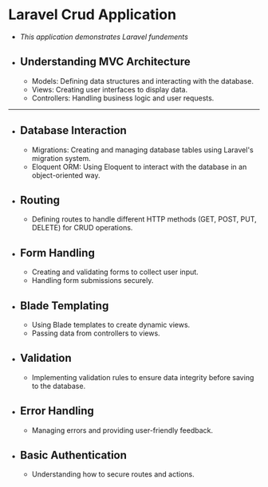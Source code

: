 # Laravel Crud Application


- *This application demonstrates Laravel fundements*
- ## Understanding MVC Architecture
    - Models: Defining data structures and interacting with the database.
    - Views: Creating user interfaces to display data.
    - Controllers: Handling business logic and user requests.
***
- ## Database Interaction
    - Migrations: Creating and managing database tables using Laravel's migration system.
    - Eloquent ORM: Using Eloquent to interact with the database in an object-oriented way.
- ## Routing
    - Defining routes to handle different HTTP methods (GET, POST, PUT, DELETE) for CRUD operations.
- ## Form Handling
    - Creating and validating forms to collect user input.
    - Handling form submissions securely.
- ## Blade Templating
    -  Using Blade templates to create dynamic views.
    - Passing data from controllers to views.
- ## Validation
    - Implementing validation rules to ensure data integrity before saving to the database.
- ## Error Handling
    - Managing errors and providing user-friendly feedback.
- ## Basic Authentication
    - Understanding how to secure routes and actions.